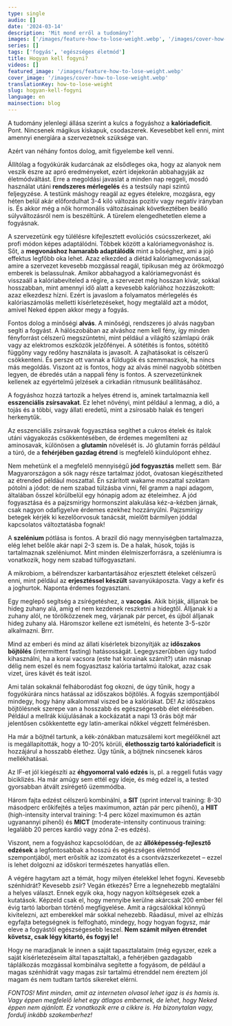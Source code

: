 ```yaml
---
type: single
audio: []
date: '2024-03-14'
description: 'Mit mond erről a tudomány?'
images: ['/images/feature-how-to-lose-weight.webp', '/images/cover-how-to-lose-weight.webp']
series: []
tags: ['fogyás', 'egészséges életmód']
title: Hogyan kell fogyni?
videos: []
featured_image: '/images/feature-how-to-lose-weight.webp'
cover_image: '/images/cover-how-to-lose-weight.webp'
translationKey: how-to-lose-weight
slug: hogyan-kell-fogyni
language: en
mainsection: blog
---
```

A tudomány jelenlegi állása szerint a kulcs a fogyáshoz a **kalóriadeficit**. Pont. Nincsenek mágikus kiskapuk, csodaszerek. Kevesebbet kell enni, mint amennyi energiára a szervezetnek szüksége van.

Azért van néhány fontos dolog, amit figyelembe kell venni.

Állítólag a fogyókúrák kudarcának az elsődleges oka, hogy az alanyok nem veszik észre az apró eredményeket, ezért idejekorán abbahagyják az életmódváltást. Erre a megoldási javaslat a minden nap reggeli, mosdó használat utáni **rendszeres mérlegelés** és a testsúly napi szintű feljegyzése. A testünk máshogy reagál az egyes ételekre, mozgásra, egy héten belül akár előfordulhat 3-4 kiló változás pozitív vagy negatív irányban is. És akkor még a nők hormonális változásainak következtében beálló súlyváltozásról nem is beszéltünk. A türelem elengedhetetlen eleme a fogyásnak.

A szervezetünk egy túlélésre kifejlesztett evolúciós csúcsszerkezet, aki profi módon képes adaptálódni. Többek között a kalóriamegvonáshoz is. Sőt, a **megvonáshoz hamarabb adaptálódik** mint a bőséghez, ami a jojó effektus legfőbb oka lehet. Azaz elkezded a diétád kalóriamegvonással, amire a szervezet kevesebb mozgással reagál, tipikusan még az örökmozgó emberek is belassulnak. Amikor abbahagyod a kalóriamegvonást és visszaáll a kalóriabeviteled a régire, a szervezet még hosszan kivár, sokkal hosszabban, mint amennyi idő alatt a kevesebb kalóriához hozzászokott: azaz elkezdesz hízni. Ezért is javaslom a folyamatos mérlegelés és kalóriaszámolás melletti kísérletezéseket, hogy megtaláld azt a módot, amivel Neked éppen akkor megy a fogyás.

Fontos dolog a minőségi **alvás**. A minőségi, rendszeres jó alvás nagyban segíti a fogyást. A hálószobában az alváshoz nem kell fény, így minden fényforrást célszerű megszüntetni, mint például a világító számlapú órák vagy az elektromos eszközök jelzőfényei. A sötétítés is fontos, sötétítő függöny vagy redőny használata is javasolt. A zajhatásokat is célszerű csökkenteni. És persze ott vannak a füldugók és szemmaszkok, ha nincs más megoldás. Viszont az is fontos, hogy az alvás minél nagyobb sötétben legyen, de ébredés után a nappali fény is fontos. A szervezetünknek kellenek az egyértelmű jelzések a cirkadián ritmusunk beállításához.

A fogyáshoz hozzá tartozik a helyes étrend is, aminek tartalmaznia kell **esszenciális zsírsavakat**. Ez lehet növényi, mint például a lenmag, a dió, a tojás és a többi, vagy állati eredetű, mint a zsírosabb halak és tengeri herkenytűk.

Az esszenciális zsírsavak fogyasztása segíthet a cukros ételek és italok utáni vágyakozás csökkentésében, de érdemes megemlíteni az aminosavak, különösen a **glutamin** növelését is. Jó glutamin forrás például a túró, de a **fehérjében gazdag étrend** is megfelelő kiindulópont ehhez.

Nem mehetünk el a megfelelő mennyiségű **jód fogyasztás** mellett sem. Bár Magyarországon a sók nagy része tartalmaz jódot, óvatosan kiegészítheted az étrended például moszattal. Én szárított wakame moszattal szoktam pótolni a jódot: de nem szabad túlzásba vinni, fél gramm a napi adagom, általában ősszel körülbelül egy hónapig adom az ételeimhez. A jód fogyasztása és a pajzsmirigy hormonszint alakulása kéz-a-kézben járnak, csak nagyon odafigyelve érdemes ezekhez hozzányúlni. Pajzsmirigy betegek kérjék ki kezelőorvosuk tanácsát, mielőtt bármilyen jóddal kapcsolatos változtatásba fognak!

A **szelénium** pótlása is fontos. A brazil dió nagy mennyiségben tartalmazza, elég lehet belőle akár napi 2-3 szem is. De a halak, húsok, tojás is tartalmaznak szeléniumot. Mint minden élelmiszerforrásra, a szeléniumra is vonatkozik, hogy nem szabad túlfogyasztani.

A mikrobiom, a bélrendszer karbantartásához erjesztett ételeket célszerű enni, mint például az **erjesztéssel készült** savanyúkáposzta. Vagy a kefir és a joghurtok. Naponta érdemes fogyasztani.

Egy meglepő segítség a zsírégetéshez, a **vacogás**. Akik bírják, álljanak be hideg zuhany alá, amíg el nem kezdenek reszketni a hidegtől. Álljanak ki a zuhany alól, ne törölközzenek meg, várjanak pár percet, és újból álljanak hideg zuhany alá. Háromszor kellene ezt ismételni, és hetente 3-5-ször alkalmazni. Brrr.

Mind az emberi és mind az állati kísérletek bizonyítják az **időszakos böjtölés** (intermittent fasting) hatásosságát. Legegyszerűbben úgy tudod kihasználni, ha a korai vacsora (este hat korainak számít?) után másnap délig nem eszel és nem fogyasztasz kalória tartalmú italokat, azaz csak vizet, üres kávét és teát iszol.

Ami talán sokaknál felháborodást fog okozni, de úgy tűnik, hogy a fogyókúrára nincs hatással az időszakos böjtölés. A fogyás szempontjából mindegy, hogy hány alkalommal viszed be a kalóriákat. DE! Az időszakos böjtölésnek szerepe van a hosszabb és egészségesebb élet elérésében. Például a mellrák kiújulásának a kockázatát a napi 13 órás böjt már jelentősen csökkentette egy latin-amerikai nőkkel végzett felmérésben.

Ha már a böjtnél tartunk, a kék-zónákban matuzsálemi kort megélőknél azt is megállapították, hogy a 10-20% körüli, **élethosszig tartó kalóriadeficit** is hozzájárul a hosszabb élethez. Úgy tűnik, a böjtnek nincsenek káros mellékhatásai.

Az IF-et jól kiegészíti az **éhgyomorral való edzés** is, pl. a reggeli futás vagy biciklizés. Ha már amúgy sem ettél egy ideje, és még edzel is, a tested gyorsabban átvált zsírégető üzemmódba.

Három fajta edzést célszerű kombinálni, a **SIT** (sprint interval training: 8-30 másodperc erőkifejtés a teljes maximumon, aztán pár perc pihenő), a **HIIT** (high-intensity interval training: 1-4 perc közel maximumon és aztán ugyanannyi pihenő) és **MICT** (moderate-intensity continuous training: legalább 20 perces kardió vagy zóna 2-es edzés).

Viszont, nem a fogyáshoz kapcsolódóan, de az **állóképesség-fejlesztő edzések** a legfontosabbak a hosszú és egészséges életmód szempontjából, mert erősítik az izomzatot és a csontvázszerkezetet – ezzel is lehet dolgozni az időskori természetes hanyatlás ellen.

A végére hagytam azt a témát, hogy milyen ételekkel lehet fogyni. Kevesebb szénhidrát? Kevesebb zsír? Vegán étkezés? Erre a legnehezebb megtalálni a helyes választ. Ennek egyik oka, hogy nagyon költségesek ezek a kutatások. Képzeld csak el, hogy mennyibe kerülne akárcsak 200 ember fél évig tartó laborban történő megfigyelése. Amit a rágcsálókkal könnyű kivitelezni, azt emberekkel már sokkal nehezebb. Ráadásul, mivel az elhízás egyfajta betegségnek is felfogható, mindegy, hogy hogyan fogysz, már eleve a fogyástól egészségesebb leszel. **Nem számít milyen étrendet követsz, csak légy kitartó, és fogyj le!**

Hogy ne maradjanak le innen a saját tapasztalataim (még egyszer, ezek a saját kísérletezéseim által tapasztaltak), a fehérjében gazdagabb táplálkozás mozgással kombinálva segítette a fogyásom, de például a magas szénhidrát vagy magas zsír tartalmú étrenddel nem éreztem jól magam és nem tudtam tartós sikereket elérni.

*FONTOS! Mint minden, amit az interneten olvasol lehet igaz is és hamis is. Vagy éppen megfelelő lehet egy átlagos embernek, de lehet, hogy Neked éppen nem ajánlott. Ez vonatkozik erre a cikkre is. Ha bizonytalan vagy, fordulj inkább szakemberhez!*



